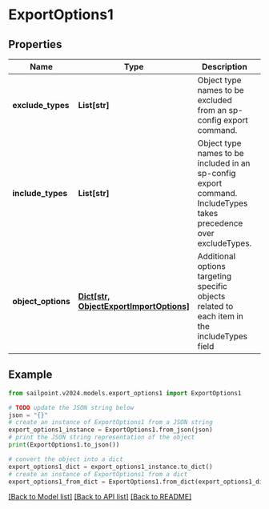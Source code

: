 # ExportOptions1


## Properties

Name | Type | Description | Notes
------------ | ------------- | ------------- | -------------
**exclude_types** | **List[str]** | Object type names to be excluded from an sp-config export command. | [optional] 
**include_types** | **List[str]** | Object type names to be included in an sp-config export command. IncludeTypes takes precedence over excludeTypes. | [optional] 
**object_options** | [**Dict[str, ObjectExportImportOptions]**](ObjectExportImportOptions.md) | Additional options targeting specific objects related to each item in the includeTypes field | [optional] 

## Example

```python
from sailpoint.v2024.models.export_options1 import ExportOptions1

# TODO update the JSON string below
json = "{}"
# create an instance of ExportOptions1 from a JSON string
export_options1_instance = ExportOptions1.from_json(json)
# print the JSON string representation of the object
print(ExportOptions1.to_json())

# convert the object into a dict
export_options1_dict = export_options1_instance.to_dict()
# create an instance of ExportOptions1 from a dict
export_options1_from_dict = ExportOptions1.from_dict(export_options1_dict)
```
[[Back to Model list]](../README.md#documentation-for-models) [[Back to API list]](../README.md#documentation-for-api-endpoints) [[Back to README]](../README.md)


